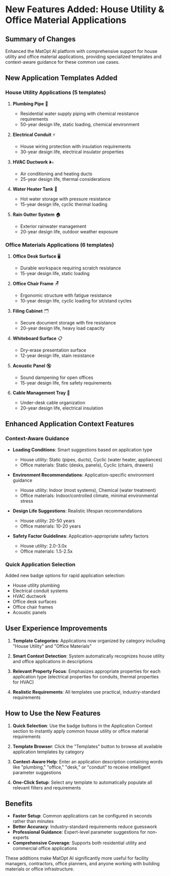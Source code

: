 # New Features Added: House Utility & Office Material Applications

## Summary of Changes

Enhanced the MatOpt AI platform with comprehensive support for house utility and office material applications, providing specialized templates and context-aware guidance for these common use cases.

## New Application Templates Added

### House Utility Applications (5 templates)
1. **Plumbing Pipe** 🔧
   - Residential water supply piping with chemical resistance requirements
   - 50-year design life, static loading, chemical environment

2. **Electrical Conduit** ⚡
   - House wiring protection with insulation requirements
   - 30-year design life, electrical insulator properties

3. **HVAC Ductwork** 🌬️
   - Air conditioning and heating ducts
   - 25-year design life, thermal considerations

4. **Water Heater Tank** 🚿
   - Hot water storage with pressure resistance
   - 15-year design life, cyclic thermal loading

5. **Rain Gutter System** 🏠
   - Exterior rainwater management
   - 20-year design life, outdoor weather exposure

### Office Materials Applications (6 templates)
1. **Office Desk Surface** 🖥️
   - Durable workspace requiring scratch resistance
   - 15-year design life, static loading

2. **Office Chair Frame** 🪑
   - Ergonomic structure with fatigue resistance
   - 10-year design life, cyclic loading for sit/stand cycles

3. **Filing Cabinet** 🗂️
   - Secure document storage with fire resistance
   - 20-year design life, heavy load capacity

4. **Whiteboard Surface** 📋
   - Dry-erase presentation surface
   - 12-year design life, stain resistance

5. **Acoustic Panel** 🔇
   - Sound dampening for open offices
   - 15-year design life, fire safety requirements

6. **Cable Management Tray** 🔌
   - Under-desk cable organization
   - 20-year design life, electrical insulation

## Enhanced Application Context Features

### Context-Aware Guidance
- **Loading Conditions**: Smart suggestions based on application type
  - House utility: Static (pipes, ducts), Cyclic (water heater, appliances)
  - Office materials: Static (desks, panels), Cyclic (chairs, drawers)

- **Environment Recommendations**: Application-specific environment guidance
  - House utility: Indoor (most systems), Chemical (water treatment)
  - Office materials: Indoor/controlled climate, minimal environmental stress

- **Design Life Suggestions**: Realistic lifespan recommendations
  - House utility: 20-50 years
  - Office materials: 10-20 years

- **Safety Factor Guidelines**: Application-appropriate safety factors
  - House utility: 2.0-3.0x
  - Office materials: 1.5-2.5x

### Quick Application Selection
Added new badge options for rapid application selection:
- House utility plumbing
- Electrical conduit systems
- HVAC ductwork
- Office desk surfaces
- Office chair frames
- Acoustic panels

## User Experience Improvements

1. **Template Categories**: Applications now organized by category including "House Utility" and "Office Materials"

2. **Smart Context Detection**: System automatically recognizes house utility and office applications in descriptions

3. **Relevant Property Focus**: Emphasizes appropriate properties for each application type (electrical properties for conduits, thermal properties for HVAC)

4. **Realistic Requirements**: All templates use practical, industry-standard requirements

## How to Use the New Features

1. **Quick Selection**: Use the badge buttons in the Application Context section to instantly apply common house utility or office material requirements

2. **Template Browser**: Click the "Templates" button to browse all available application templates by category

3. **Context-Aware Help**: Enter an application description containing words like "plumbing," "office," "desk," or "conduit" to receive intelligent parameter suggestions

4. **One-Click Setup**: Select any template to automatically populate all relevant filters and requirements

## Benefits

- **Faster Setup**: Common applications can be configured in seconds rather than minutes
- **Better Accuracy**: Industry-standard requirements reduce guesswork
- **Professional Guidance**: Expert-level parameter suggestions for non-experts
- **Comprehensive Coverage**: Supports both residential utility and commercial office applications

These additions make MatOpt AI significantly more useful for facility managers, contractors, office planners, and anyone working with building materials or office infrastructure.